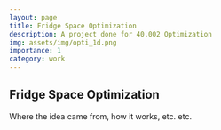 ```yaml
---
layout: page
title: Fridge Space Optimization
description: A project done for 40.002 Optimization
img: assets/img/opti_1d.png
importance: 1
category: work
---
```


## Fridge Space Optimization

Where the idea came from, how it works, etc. etc.